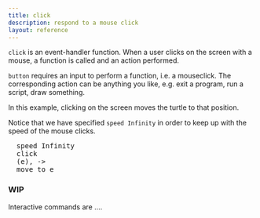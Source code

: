 ```yaml
---
title: click
description: respond to a mouse click 
layout: reference
---
```


<!-- size of canvas - e.g. width=249 height=99  -->
<code>click</code> is an event-handler function. When a user clicks on the screen with a  mouse, a function is called and an action performed.

<code>button</code> requires an input to perform a function, i.e. a mouseclick. The corresponding action can be anything you like, e.g. exit a program, run a script, draw something. 

In this example, clicking on the screen moves the turtle to that position.

Notice that we have specified <code>speed Infinity</code> in order to keep up with the speed of the mouse clicks.  

<pre class="jumbo" >
  speed Infinity
  click
  <span data-dfn="function">(e), -></span>
  move to e
</pre>
  
<script type="demo">
demo ->
  speed Infinity
  click (e) -> moveto e
</script>

<h3>WIP</h3>
<!-- example to call something else as well -->

Interactive commands are ....
